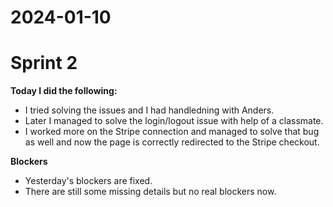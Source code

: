 # 2024-01-10

# Sprint 2

**Today I did the following:**

- I tried solving the issues and I had handledning with Anders.
- Later I managed to solve the login/logout issue with help of a classmate.
- I worked more on the Stripe connection and managed to solve that bug as well and now the page is correctly redirected to the Stripe checkout.

**Blockers**

- Yesterday's blockers are fixed.
- There are still some missing details but no real blockers now.
